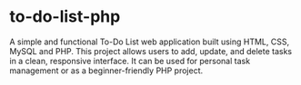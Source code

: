 # to-do-list-php
A simple and functional To-Do List web application built using HTML, CSS, MySQL and PHP. This project allows users to add, update, and delete tasks in a clean, responsive interface. It can be used for personal task management or as a beginner-friendly PHP project.
